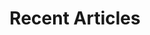 ---
title: Recent Articles
_disableAffix: true
_disableContribution: true
uid: recent
jr.enableSal: true
jr.disableMetadata: true
jr.disableRightMenu: true
---